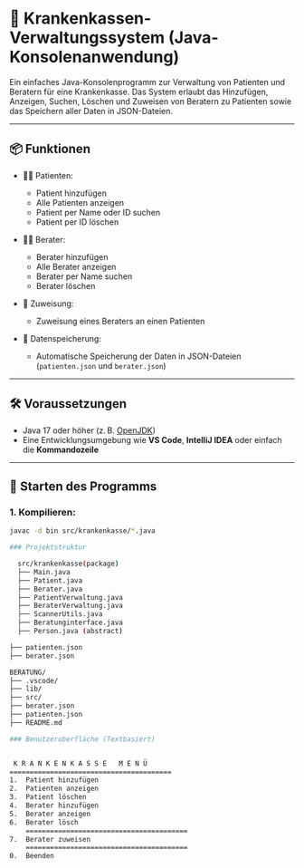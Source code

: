 # 🏥 Krankenkassen-Verwaltungssystem (Java-Konsolenanwendung)

Ein einfaches Java-Konsolenprogramm zur Verwaltung von Patienten und Beratern für eine Krankenkasse. Das System erlaubt das Hinzufügen, Anzeigen, Suchen, Löschen und Zuweisen von Beratern zu Patienten sowie das Speichern aller Daten in JSON-Dateien.

---

## 📦 Funktionen

- 🧑‍⚕️ Patienten:
  - Patient hinzufügen
  - Alle Patienten anzeigen
  - Patient per Name oder ID suchen
  - Patient per ID löschen

- 👨‍💼 Berater:
  - Berater hinzufügen
  - Alle Berater anzeigen
  - Berater per Name suchen
  - Berater löschen

- 🔁 Zuweisung:
  - Zuweisung eines Beraters an einen Patienten

- 💾 Datenspeicherung:
  - Automatische Speicherung der Daten in JSON-Dateien (`patienten.json` und `berater.json`)

---

## 🛠️ Voraussetzungen

- Java 17 oder höher (z. B. [OpenJDK](https://jdk.java.net/))
- Eine Entwicklungsumgebung wie **VS Code**, **IntelliJ IDEA** oder einfach die **Kommandozeile**

---

## 🚀 Starten des Programms

### 1. Kompilieren:

```bash
javac -d bin src/krankenkasse/*.java

### Projektstruktur

  src/krankenkasse(package)
  ├── Main.java
  ├── Patient.java
  ├── Berater.java
  ├── PatientVerwaltung.java
  ├── BeraterVerwaltung.java
  ├── ScannerUtils.java
  ├── Beratunginterface.java
  ├── Person.java (abstract)

├── patienten.json
├── berater.json

BERATUNG/
├── .vscode/
├── lib/
├── src/
├── berater.json
├── patienten.json
├── README.md 

### Benutzeroberfläche (Textbasiert)


 K R A N K E N K A S S E   M E N Ü
========================================
1.  Patient hinzufügen
2.  Patienten anzeigen
3.  Patient löschen
4.  Berater hinzufügen
5.  Berater anzeigen
6.  Berater lösch
    ========================================
7.  Berater zuweisen
    ========================================
0.  Beenden
